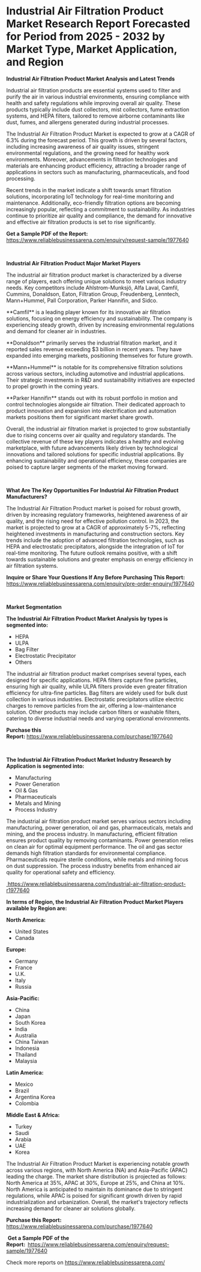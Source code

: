 <p><h1>Industrial Air Filtration Product Market Research Report Forecasted for Period from 2025 -  2032 by Market Type, Market Application, and Region</h1></p><p><strong>Industrial Air Filtration Product Market Analysis and Latest Trends</strong></p>
<p><p>Industrial air filtration products are essential systems used to filter and purify the air in various industrial environments, ensuring compliance with health and safety regulations while improving overall air quality. These products typically include dust collectors, mist collectors, fume extraction systems, and HEPA filters, tailored to remove airborne contaminants like dust, fumes, and allergens generated during industrial processes.</p><p>The Industrial Air Filtration Product Market is expected to grow at a CAGR of 6.3% during the forecast period. This growth is driven by several factors, including increasing awareness of air quality issues, stringent environmental regulations, and the growing need for healthy work environments. Moreover, advancements in filtration technologies and materials are enhancing product efficiency, attracting a broader range of applications in sectors such as manufacturing, pharmaceuticals, and food processing.</p><p>Recent trends in the market indicate a shift towards smart filtration solutions, incorporating IoT technology for real-time monitoring and maintenance. Additionally, eco-friendly filtration options are becoming increasingly popular, reflecting a commitment to sustainability. As industries continue to prioritize air quality and compliance, the demand for innovative and effective air filtration products is set to rise significantly.</p></p>
<p><strong>Get a Sample PDF of the Report:&nbsp;</strong> <a href="https://www.reliablebusinessarena.com/enquiry/request-sample/1977640?utm_campaign=2653&utm_medium=2&utm_source=Github&utm_content=ia&utm_term=01032025&utm_id=industrial-air-filtration-product">https://www.reliablebusinessarena.com/enquiry/request-sample/1977640</a></p>
<p>&nbsp;</p>
<p><strong>Industrial Air Filtration Product Major Market Players</strong></p>
<p><p>The industrial air filtration product market is characterized by a diverse range of players, each offering unique solutions to meet various industry needs. Key competitors include Ahlstrom-Munksjö, Alfa Laval, Camfil, Cummins, Donaldson, Eaton, Filtration Group, Freudenberg, Lenntech, Mann+Hummel, Pall Corporation, Parker Hannifin, and Sidco.</p><p>**Camfil** is a leading player known for its innovative air filtration solutions, focusing on energy efficiency and sustainability. The company is experiencing steady growth, driven by increasing environmental regulations and demand for cleaner air in industries.</p><p>**Donaldson** primarily serves the industrial filtration market, and it reported sales revenue exceeding $3 billion in recent years. They have expanded into emerging markets, positioning themselves for future growth.</p><p>**Mann+Hummel** is notable for its comprehensive filtration solutions across various sectors, including automotive and industrial applications. Their strategic investments in R&D and sustainability initiatives are expected to propel growth in the coming years.</p><p>**Parker Hannifin** stands out with its robust portfolio in motion and control technologies alongside air filtration. Their dedicated approach to product innovation and expansion into electrification and automation markets positions them for significant market share growth.</p><p>Overall, the industrial air filtration market is projected to grow substantially due to rising concerns over air quality and regulatory standards. The collective revenue of these key players indicates a healthy and evolving marketplace, with future advancements likely driven by technological innovations and tailored solutions for specific industrial applications. By enhancing sustainability and operational efficiency, these companies are poised to capture larger segments of the market moving forward.</p></p>
<p>&nbsp;</p>
<p><strong>What Are The Key Opportunities For Industrial Air Filtration Product Manufacturers?</strong></p>
<p><p>The Industrial Air Filtration Product market is poised for robust growth, driven by increasing regulatory frameworks, heightened awareness of air quality, and the rising need for effective pollution control. In 2023, the market is projected to grow at a CAGR of approximately 5-7%, reflecting heightened investments in manufacturing and construction sectors. Key trends include the adoption of advanced filtration technologies, such as HEPA and electrostatic precipitators, alongside the integration of IoT for real-time monitoring. The future outlook remains positive, with a shift towards sustainable solutions and greater emphasis on energy efficiency in air filtration systems.</p></p>
<p><strong>Inquire or Share Your Questions If Any Before Purchasing This Report:</strong> <a href="https://www.reliablebusinessarena.com/enquiry/pre-order-enquiry/1977640?utm_campaign=2653&utm_medium=2&utm_source=Github&utm_content=ia&utm_term=01032025&utm_id=industrial-air-filtration-product">https://www.reliablebusinessarena.com/enquiry/pre-order-enquiry/1977640</a></p>
<p>&nbsp;</p>
<p><strong>Market Segmentation</strong></p>
<p><strong>The Industrial Air Filtration Product Market Analysis by types is segmented into:</strong></p>
<p><ul><li>HEPA</li><li>ULPA</li><li>Bag Filter</li><li>Electrostatic Precipitator</li><li>Others</li></ul></p>
<p><p>The industrial air filtration product market comprises several types, each designed for specific applications. HEPA filters capture fine particles, ensuring high air quality, while ULPA filters provide even greater filtration efficiency for ultra-fine particles. Bag filters are widely used for bulk dust collection in various industries. Electrostatic precipitators utilize electric charges to remove particles from the air, offering a low-maintenance solution. Other products may include carbon filters or washable filters, catering to diverse industrial needs and varying operational environments.</p></p>
<p><strong>Purchase this Report:&nbsp;</strong><a href="https://www.reliablebusinessarena.com/purchase/1977640?utm_campaign=2653&utm_medium=2&utm_source=Github&utm_content=ia&utm_term=01032025&utm_id=industrial-air-filtration-product">https://www.reliablebusinessarena.com/purchase/1977640</a></p>
<p>&nbsp;</p>
<p><strong>The Industrial Air Filtration Product Market Industry Research by Application is segmented into:</strong></p>
<p><ul><li>Manufacturing</li><li>Power Generation</li><li>Oil & Gas</li><li>Pharmaceuticals</li><li>Metals and Mining</li><li>Process Industry</li></ul></p>
<p><p>The industrial air filtration product market serves various sectors including manufacturing, power generation, oil and gas, pharmaceuticals, metals and mining, and the process industry. In manufacturing, efficient filtration ensures product quality by removing contaminants. Power generation relies on clean air for optimal equipment performance. The oil and gas sector demands high filtration standards for environmental compliance. Pharmaceuticals require sterile conditions, while metals and mining focus on dust suppression. The process industry benefits from enhanced air quality for operational safety and efficiency.</p></p>
<p><a href="https://www.reliablebusinessarena.com/industrial-air-filtration-product-r1977640?utm_campaign=2653&utm_medium=2&utm_source=Github&utm_content=ia&utm_term=01032025&utm_id=industrial-air-filtration-product">&nbsp;https://www.reliablebusinessarena.com/industrial-air-filtration-product-r1977640</a></p>
<p><strong>In terms of Region, the Industrial Air Filtration Product Market Players available by Region are:</strong></p>
<p>
    <p> <strong> North America: </strong>
        <ul>
            <li>United States</li>
            <li>Canada</li>
        </ul>
        </p> 
    <p> <strong> Europe: </strong>
        <ul>
            <li>Germany</li>
            <li>France</li>
            <li>U.K.</li>
            <li>Italy</li>
            <li>Russia</li>
        </ul>
        </p> 
    <p> <strong> Asia-Pacific: </strong>
        <ul>
            <li>China</li>
            <li>Japan</li>
            <li>South Korea</li>
            <li>India</li>
            <li>Australia</li>
            <li>China Taiwan</li>
            <li>Indonesia</li>
            <li>Thailand</li>
            <li>Malaysia</li>
        </ul>
        </p> 
    <p> <strong> Latin America: </strong>
        <ul>
            <li>Mexico</li>
            <li>Brazil</li>
            <li>Argentina Korea</li>
            <li>Colombia</li>
        </ul>
        </p> 
    <p> <strong> Middle East & Africa: </strong>
        <ul>
            <li>Turkey</li>
            <li>Saudi</li>
            <li>Arabia</li>
            <li>UAE</li>
            <li>Korea</li>
        </ul>
    </p>
    </p>
<p><p>The Industrial Air Filtration Product Market is experiencing notable growth across various regions, with North America (NA) and Asia-Pacific (APAC) leading the charge. The market share distribution is projected as follows: North America at 35%, APAC at 30%, Europe at 25%, and China at 10%. North America is anticipated to maintain its dominance due to stringent regulations, while APAC is poised for significant growth driven by rapid industrialization and urbanization. Overall, the market's trajectory reflects increasing demand for cleaner air solutions globally.</p></p>
<p><strong>Purchase this Report: </strong><a href="https://www.reliablebusinessarena.com/purchase/1977640?utm_campaign=2653&utm_medium=2&utm_source=Github&utm_content=ia&utm_term=01032025&utm_id=industrial-air-filtration-product">https://www.reliablebusinessarena.com/purchase/1977640</a></p>
<p>&nbsp;<strong>Get a Sample PDF of the Report:&nbsp;&nbsp;</strong><a href="https://www.reliablebusinessarena.com/enquiry/request-sample/1977640?utm_campaign=2653&utm_medium=2&utm_source=Github&utm_content=ia&utm_term=01032025&utm_id=industrial-air-filtration-product">https://www.reliablebusinessarena.com/enquiry/request-sample/1977640</a></p>
<p><strong></strong></p>
<p>Check more reports on <a href="https://www.reliablebusinessarena.com/?utm_campaign=2653&utm_medium=2&utm_source=Github&utm_content=ia&utm_term=01032025&utm_id=industrial-air-filtration-product">https://www.reliablebusinessarena.com/</a></p>